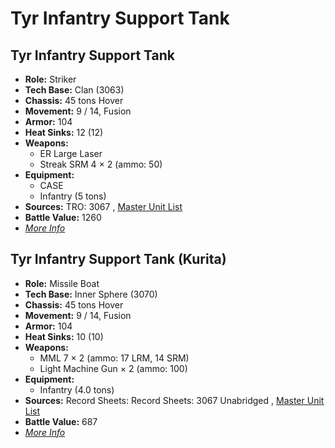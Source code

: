 # Tyr Infantry Support Tank 

## Tyr Infantry Support Tank 

- **Role:** Striker 
- **Tech Base:** Clan (3063) 
- **Chassis:** 45 tons Hover 
- **Movement:** 9 / 14, Fusion 
- **Armor:** 104 
- **Heat Sinks:** 12 (12) 
- **Weapons:** 
  - ER Large Laser 
  - Streak SRM 4 × 2 (ammo: 50) 
- **Equipment:** 
  - CASE 
  - Infantry (5 tons) 
- **Sources:** TRO: 3067 , [Master Unit List](http://masterunitlist.info/Unit/Details/5314) 
- **Battle Value:** 1260 
- [*More Info*](tyr_infantry_support_tank/tyr_infantry_support_tank.md) 

## Tyr Infantry Support Tank (Kurita) 

- **Role:** Missile Boat 
- **Tech Base:** Inner Sphere (3070) 
- **Chassis:** 45 tons Hover 
- **Movement:** 9 / 14, Fusion 
- **Armor:** 104 
- **Heat Sinks:** 10 (10) 
- **Weapons:** 
  - MML 7 × 2 (ammo: 17 LRM, 14 SRM) 
  - Light Machine Gun × 2 (ammo: 100) 
- **Equipment:** 
  - Infantry (4.0 tons) 
- **Sources:** Record Sheets: Record Sheets: 3067 Unabridged , [Master Unit List](http://masterunitlist.info/Unit/Details/5730) 
- **Battle Value:** 687 
- [*More Info*](tyr_infantry_support_tank/tyr_infantry_support_tank_kurita.md) 

